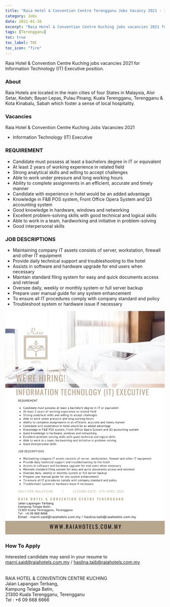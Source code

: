 ```yaml
---
title: "Raia Hotel & Convention Centre Terengganu Jobs Vacancy 2021 - IT Executive" 
category: Jobs 
date: 2021-01-16
excerpt: "Raia Hotel & Convention Centre Kuching jobs vacancies 2021 for Information Technology (IT) Executive position." 
tags: [Terengganu] 
toc: true 
toc_label: TOC 
toc_icon: "fire" 
--- 
```


Raia Hotel & Convention Centre Kuching jobs vacancies 2021 for Information Technology (IT) Executive position.

### About
Raia Hotels are located in the main cities of four States in Malaysia, Alor Setar, Kedah; Bayan Lepas, Pulau Pinang; Kuala Terengganu, Terengganu & Kota Kinabalu, Sabah which foster a sense of local hospitality.

### Vacancies
Raia Hotel & Convention Centre Kuching Jobs Vacancies 2021
- Information Technology (IT) Executive

### REQUIREMENT
- Candidate must possess at least a bachelors degree in IT or equivalent
- At least 2 years of working experience in related field
- Strong analytical skills and willing to accept challenges
- Able to work under pressure and long working hours
- Ability to complete assignments in an efficient, accurate and timely manner
- Candidate with experience in hotel would be an added advantage
- Knowledge in F&B POS system, Front Office Opera System and Q3 accounting system
- Good knowledge in hardware, windows and networking
- Excellent problem-solving skills with good technical and logical skills
- Able to work in a team, hardworking and initiative in problem-solving
- Good interpersonal skills

### JOB DESCRIPTIONS
- Maintaining company IT assets consists of server, workstation, firewall and other IT equipment
- Provide daily technical support and troubleshooting to the hotel
- Assists in software and hardware upgrade for end users when necessary
- Maintain standard filing system for easy and quick documents access and retrieval
- Oversee daily, weekly or monthly system or full server backup
- Prepare user manual guide for any system enhancement
- To ensure all IT procedures comply with company standard and policy
- Troubleshoot system or hardware issue if necessary

![Raia Hotels Jobs Vacancy Terengganu 2021!](/assets/images/2021-03/raia-hotel-convention-centre-terengganu-job-it-executive.jpg "Raia Hotels Jobs Vacancy Terengganu 2021")

### How To Apply
Interested candidate may send in your resume to marni.said@raiahotels.com.my / haslina.taib@raiahotels.com.my<br/>
<br/><br/>
RAIA HOTEL & CONVENTION CENTRE KUCHING<br/>
Jalan Lapangan Terbang,<br/>
Kampung Telaga Batin,<br/>
21300 Kuala Terengganu, Terengganu<br/>
Tel : +6 09 668 6666
<br/><br/>